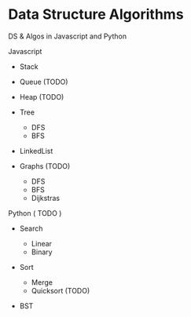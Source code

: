 # Data Structure Algorithms
DS &amp; Algos in Javascript and Python


Javascript

- Stack

- Queue 		(TODO)

- Heap 		(TODO)

- Tree

	- DFS
	- BFS


- LinkedList  


- Graphs 		(TODO)

	- DFS
	- BFS
	- Dijkstras






Python ( TODO )

- Search
	- Linear
	- Binary

- Sort
	- Merge
	- Quicksort (TODO)

- BST
